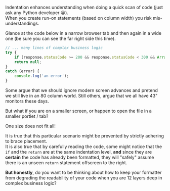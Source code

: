 Indentation enhances understanding when doing a quick scan of code (just ask any Python developer :grinning:).  
When you create run-on statements (based on column width) you risk mis-understandings.

Glance at the code below in a narrow browser tab and then again in a wide one (be sure you can see the far right side this time).
```typescript
// ... many lines of complex business logic
try {
	if (response.statusCode >= 200 && response.statusCode < 300 && Array.isArray(response.data?.data) && response.data!.data.length > 0) return this.serializeResonseToXml(resonse.data!.data[0]);
	return null;
}
catch (error) {
	console.log('an error');
}
```

Some argue that we should ignore modern screen advances and pretend we still live in an 80 column world.
Still others, argue that we all have 43" monitors these days.

But what if you are on a smaller screen, or happen to open the file in a smaller portlet / tab?

One size does not fit all!

It is true that this particular scenario might be prevented by strictly adhering to brace placement.  
It is also true that by carefully reading the code, some might notice that the `if` and 
the `return` are at the same indentation level, **and** since they are **certain** the code has already been formatted, 
they will "safely" assume there is an unseen `return` statement offscreen to the right.  

**But honestly**, do you want to be thinking about how to keep your formatter from degrading the readability of your code when you are 12 layers deep in complex business logic?
